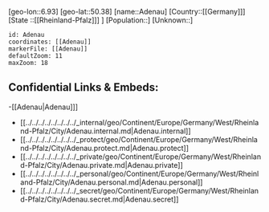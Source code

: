 ﻿---
location: [50.38,6.93]
mapzoom: [7,12] 
mapmarker: city 
type: City
tags:
- geo/City


SpocWebEntityId: 28671
isDeleted: false
confidential: public

---
[geo-lon::6.93]
[geo-lat::50.38]
[name::Adenau]
[Country::[[Germany]]]
[State ::[[Rheinland-Pfalz]]] ]
[Population::]
[Unknown::]


```leaflet
id: Adenau
coordinates: [[Adenau]]
markerFile: [[Adenau]]
defaultZoom: 11 
maxZoom: 18
```


## Confidential Links & Embeds: 
-[[Adenau|Adenau]]] 
- [[../../../../../../../../_internal/geo/Continent/Europe/Germany/West/Rheinland-Pfalz/City/Adenau.internal.md|Adenau.internal]] 
- [[../../../../../../../../_protect/geo/Continent/Europe/Germany/West/Rheinland-Pfalz/City/Adenau.protect.md|Adenau.protect]] 
- [[../../../../../../../../_private/geo/Continent/Europe/Germany/West/Rheinland-Pfalz/City/Adenau.private.md|Adenau.private]] 
- [[../../../../../../../../_personal/geo/Continent/Europe/Germany/West/Rheinland-Pfalz/City/Adenau.personal.md|Adenau.personal]] 
- [[../../../../../../../../_secret/geo/Continent/Europe/Germany/West/Rheinland-Pfalz/City/Adenau.secret.md|Adenau.secret]] 
